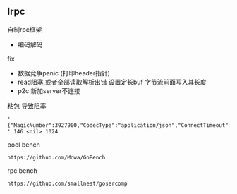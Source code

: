## lrpc

自制rpc框架

- 编码解码


fix 
- 数据竞争panic (打印header指针)
- read阻塞,或者全部读取解析出错 设置定长buf 字节流前面写入其长度
- p2c 新加server不连接


粘包 导致阻塞

```
' {"MagicNumber":3927900,"CodecType":"application/json","ConnectTimeout":3000000000,"HandleTimeout":0}Foo.Sum{"Num1":2,"Num2":4} ' 146 <nil> 1024
```


pool bench

```
https://github.com/Mnwa/GoBench
```

rpc bench

```
https://github.com/smallnest/gosercomp
```
